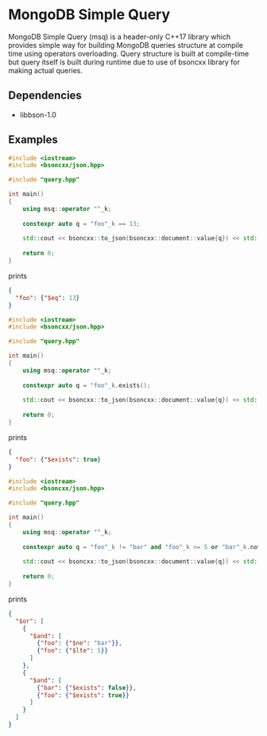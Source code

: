 # MongoDB Simple Query

MongoDB Simple Query (msq) is a header-only C++17 library which provides simple way for building MongoDB queries structure
at compile time using operators overloading. Query structure is built at compile-time but query itself is built during runtime due to use of bsoncxx library
for making actual queries.

## Dependencies

* libbson-1.0

## Examples

```c++
#include <iostream>
#include <bsoncxx/json.hpp>

#include "query.hpp"

int main()
{
    using msq::operator ""_k;
    
    constexpr auto q = "foo"_k == 13;
    
    std::cout << bsoncxx::to_json(bsoncxx::document::value{q}) << std::endl;
    
    return 0;
}
```

prints

```json
{
  "foo": {"$eq": 13}
}
```

```c++
#include <iostream>
#include <bsoncxx/json.hpp>

#include "query.hpp"

int main()
{
    using msq::operator ""_k;
    
    constexpr auto q = "foo"_k.exists();
    
    std::cout << bsoncxx::to_json(bsoncxx::document::value{q}) << std::endl;
    
    return 0;
}
```

prints

```json
{
  "foo": {"$exists": true}
}
```

```c++
#include <iostream>
#include <bsoncxx/json.hpp>

#include "query.hpp"

int main()
{
    using msq::operator ""_k;
    
    constexpr auto q = "foo"_k != "bar" and "foo"_k <= 5 or "bar"_k.not_exists() and "foo"_k.exists();
    
    std::cout << bsoncxx::to_json(bsoncxx::document::value{q}) << std::endl;
    
    return 0;
}
```

prints

```json
{
  "$or": [
    {
      "$and": [
        {"foo": {"$ne": "bar"}},
        {"foo": {"$lte": 5}}
      ]
    },
    {
      "$and": [
        {"bar": {"$exists": false}},
        {"foo": {"$exists": true}}
      ]
    }
  ]
}

```
